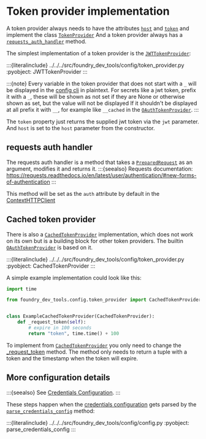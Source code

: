 # Token provider implementation

A token provider always needs to have the attributes [`host`](#foundry_dev_tools.config.token_provider.TokenProvider.host) and [`token`](#foundry_dev_tools.config.token_provider.TokenProvider.token) and implement the class [`TokenProvider`]
And a token provider always has a [`requests_auth_handler`](#requests-auth-handler) method.

The simplest implementation of a token provider is the [`JWTTokenProvider`]:

:::{literalinclude} ../../../src/foundry_dev_tools/config/token_provider.py
:pyobject: JWTTokenProvider
:::

:::{note}
Every variable in the token provider that does not start with a `_` will be displayed in the [config cli](/getting_started/cli.md#the-config-command) in plaintext.
For secrets like a jwt token, prefix it with a `_`, these will be shown as not set if they are None or otherwise shown as set, but the value will not be displayed
If it shouldn't be displayed at all prefix it with `__`, for example like `__cached` in the [`OAuthTokenProvider`].
:::

The `token` property just returns the supplied jwt token via the `jwt` parameter.
And `host` is set to the `host` parameter from the constructor.

## requests auth handler

The requests auth handler is a method that takes a [`PreparedRequest`](#requests.PreparedRequest) as an argument, modifies it and returns it.
:::{seealso}
Requests documentation: https://requests.readthedocs.io/en/latest/user/authentication/#new-forms-of-authentication
:::

This method will be set as the `auth` attribute by default in the [ContextHTTPClient](/dev/architecture/foundry_context_implementation.md#client)

## Cached token provider

There is also a [`CachedTokenProvider`] implementation, which does not work on its own but is a building block for other token providers.
The builtin [`OAuthTokenProvider`] is based on it.

:::{literalinclude} ../../../src/foundry_dev_tools/config/token_provider.py
:pyobject: CachedTokenProvider
:::

A simple example implementation could look like this:

```python
import time

from foundry_dev_tools.config.token_provider import CachedTokenProvider


class ExampleCachedTokenProvider(CachedTokenProvider):
    def _request_token(self):
        # expire in 100 seconds
        return "token", time.time() + 100
```

To implement from [`CachedTokenProvider`] you only need to change the [_request_token](#foundry_dev_tools.config.token_provider._request_token) method.
The method only needs to return a tuple with a token and the timestamp when the token will expire.

## More configuration details

:::{seealso}
See [Credentials Configuration](/configuration.md#credentials-config).
:::

These steps happen when the [credentials configuration](configuration.md#credentials-config) gets parsed by the [`parse_credentials_config`](#foundry_dev_tools.config.config.parse_credentials_config) method:

:::{literalinclude} ../../../src/foundry_dev_tools/config/config.py
:pyobject: parse_credentials_config
:::

[`JWTTokenProvider`]: #foundry_dev_tools.config.token_provider.JWTTokenProvider
[`TokenProvider`]: #foundry_dev_tools.config.token_provider.TokenProvider
[`CachedTokenProvider`]: #foundry_dev_tools.config.token_provider.CachedTokenProvider
[`OAuthTokenProvider`]: #foundry_dev_tools.config.token_provider.OAuthTokenProvider
[`requests_auth_handler`]: #foundry_dev_tools.config.token_provider.TokenProvider.requests_auth_handler
